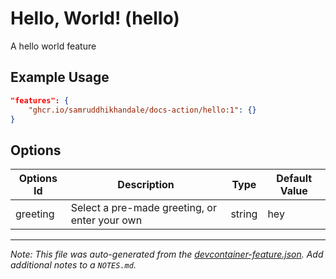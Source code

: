 
# Hello, World! (hello)

A hello world feature

## Example Usage

```json
"features": {
    "ghcr.io/samruddhikhandale/docs-action/hello:1": {}
}
```

## Options

| Options Id | Description | Type | Default Value |
|-----|-----|-----|-----|
| greeting | Select a pre-made greeting, or enter your own | string | hey |



---

_Note: This file was auto-generated from the [devcontainer-feature.json](https://github.com/samruddhikhandale/docs-action/blob/main/src/flower/devcontainer-feature.json).  Add additional notes to a `NOTES.md`._
